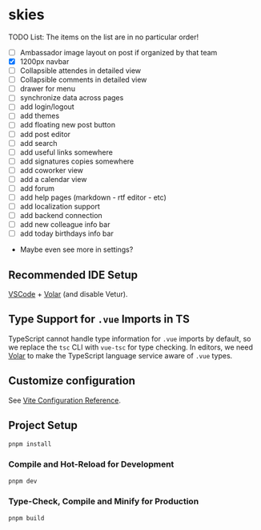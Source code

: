 # skies

TODO List:
The items on the list are in no particular order!

- [ ] Ambassador image layout on post if organized by that team
- [x] 1200px navbar
- [ ] Collapsible attendes in detailed view
- [ ] Collapsible comments in detailed view
- [ ] drawer for menu
- [ ] synchronize data across pages
- [ ] add login/logout
- [ ] add themes
- [ ] add floating new post button
- [ ] add post editor
- [ ] add search
- [ ] add useful links somewhere
- [ ] add signatures copies somewhere
- [ ] add coworker view
- [ ] add a calendar view
- [ ] add forum
- [ ] add help pages (markdown - rtf editor - etc)
- [ ] add localization support
- [ ] add backend connection
- [ ] add new colleague info bar
- [ ] add today birthdays info bar
- Maybe even see more in settings?

## Recommended IDE Setup

[VSCode](https://code.visualstudio.com/) + [Volar](https://marketplace.visualstudio.com/items?itemName=Vue.volar) (and disable Vetur).

## Type Support for `.vue` Imports in TS

TypeScript cannot handle type information for `.vue` imports by default, so we replace the `tsc` CLI with `vue-tsc` for type checking. In editors, we need [Volar](https://marketplace.visualstudio.com/items?itemName=Vue.volar) to make the TypeScript language service aware of `.vue` types.

## Customize configuration

See [Vite Configuration Reference](https://vite.dev/config/).

## Project Setup

```sh
pnpm install
```

### Compile and Hot-Reload for Development

```sh
pnpm dev
```

### Type-Check, Compile and Minify for Production

```sh
pnpm build
```
